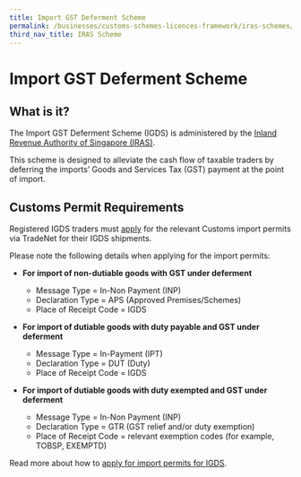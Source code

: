 ```yaml
---
title: Import GST Deferment Scheme 
permalink: /businesses/customs-schemes-licences-framework/iras-schemes/import-gst-deferment-scheme-igds
third_nav_title: IRAS Scheme
---
```


# Import GST Deferment Scheme

## What is it?

The Import GST Deferment Scheme (IGDS) is administered by the  [Inland Revenue Authority of Singapore (IRAS)](https://www.iras.gov.sg/irashome/Schemes/GST/Import-GST-Deferment-Scheme--IGDS-/).

This scheme is designed to alleviate the cash flow of taxable traders by deferring the imports’ Goods and Services Tax (GST) payment at the point of import.

## Customs Permit Requirements

Registered IGDS traders must  [apply](/businesses/importing-goods/import-procedures/) for the relevant Customs import permits via TradeNet for their IGDS shipments.

Please note the following details when applying for the import permits:

-   **For import of non-dutiable goods with GST under deferment**
    
    -   Message Type = In-Non Payment (INP)
    -   Declaration Type = APS (Approved Premises/Schemes)
    -   Place of Receipt Code = IGDS

-   **For import of dutiable goods with duty payable and GST under deferment**
    
    -   Message Type = In-Payment (IPT)
    -   Declaration Type = DUT (Duty)
    -   Place of Receipt Code = IGDS

-   **For import of dutiable goods with duty exempted and GST under deferment**
    
    -   Message Type = In-Non Payment (INP)
    -   Declaration Type = GTR (GST relief and/or duty exemption)
    -   Place of Receipt Code = relevant exemption codes (for example, TOBSP, EXEMPTD)

Read more about how to  [apply for import permits for IGDS](/news-and-media/circulars/2010-09-01-Circular162010.pdf).
